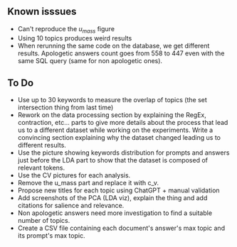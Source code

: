 ## Known isssues
- Can't reproduce the $u_{mass}$ figure
- Using 10 topics produces weird results
- When rerunning the same code on the database, we get different results. Apologetic answers count goes from 558 to 447 even with the same SQL query (same for non apologetic ones).

## To Do
- Use up to 30 keywords to measure the overlap of topics (the set intersection thing from last time)
- Rework on the data processing section by explaining the RegEx, contraction, etc... parts to give more details about the process that lead us to a different dataset while working on the experiments.
  Write a convincing section explaining why the dataset changed leading us to different results.
- Use the picture showing keywords distribution for prompts and answers just before the LDA part to show that the dataset is composed of relevant tokens.
- Use the CV pictures for each analysis.
- Remove the u_mass part and replace it with c_v.
- Propose new titles for each topic using ChatGPT + manual validation
- Add screenshots of the PCA (LDA viz), explain the thing and add citations for salience and relevance.
- Non apologetic answers need more investigation to find a suitable number of topics.
- Create a CSV file containing each document's answer's max topic and its prompt's max topic.